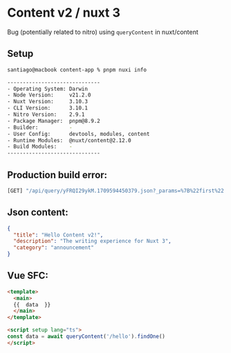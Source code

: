 # Content v2 / nuxt 3 

Bug (potentially related to nitro) using `queryContent` in nuxt/content

## Setup

```bash
santiago@macbook content-app % pnpm nuxi info

------------------------------
- Operating System: Darwin
- Node Version:     v21.2.0
- Nuxt Version:     3.10.3
- CLI Version:      3.10.1
- Nitro Version:    2.9.1
- Package Manager:  pnpm@8.9.2
- Builder:          -
- User Config:      devtools, modules, content
- Runtime Modules:  @nuxt/content@2.12.0
- Build Modules:    -
------------------------------
```

## Production build error:

```bash
[GET] "/api/query/yFRQI29ykM.1709594450379.json?_params=%7B%22first%22:true,%22where%22:%5B%7B%22_path%22:%22%2Fhello%22%7D%5D,%22sort%22:%5B%7B%22_file%22:1,%22$numeric%22:true%7D%5D%7D": 500
```


## Json content:


```json
{
  "title": "Hello Content v2!",
  "description": "The writing experience for Nuxt 3",
  "category": "announcement"
}
```

## Vue SFC:


```html
<template>
  <main>
  {{  data  }}
  </main>
</template>

<script setup lang="ts">
const data = await queryContent('/hello').findOne()
</script>
```


